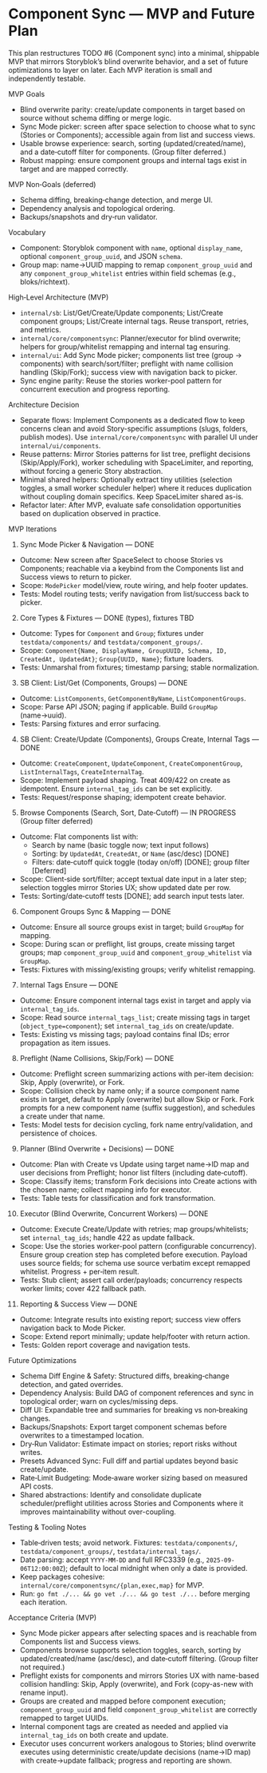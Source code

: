 # Component Sync — MVP and Future Plan

This plan restructures TODO #6 (Component sync) into a minimal, shippable MVP that mirrors Storyblok’s blind overwrite behavior, and a set of future optimizations to layer on later. Each MVP iteration is small and independently testable.

MVP Goals

- Blind overwrite parity: create/update components in target based on source without schema diffing or merge logic.
- Sync Mode picker: screen after space selection to choose what to sync (Stories or Components); accessible again from list and success views.
- Usable browse experience: search, sorting (updated/created/name), and a date‑cutoff filter for components. (Group filter deferred.)
- Robust mapping: ensure component groups and internal tags exist in target and are mapped correctly.

MVP Non‑Goals (deferred)

- Schema diffing, breaking‑change detection, and merge UI.
- Dependency analysis and topological ordering.
- Backups/snapshots and dry‑run validator.

Vocabulary

- Component: Storyblok component with `name`, optional `display_name`, optional `component_group_uuid`, and JSON `schema`.
- Group map: name→UUID mapping to remap `component_group_uuid` and any `component_group_whitelist` entries within field schemas (e.g., bloks/richtext).

High‑Level Architecture (MVP)

- `internal/sb`: List/Get/Create/Update components; List/Create component groups; List/Create internal tags. Reuse transport, retries, and metrics.
- `internal/core/componentsync`: Planner/executor for blind overwrite; helpers for group/whitelist remapping and internal tag ensuring.
- `internal/ui`: Add Sync Mode picker; components list tree (group → components) with search/sort/filter; preflight with name collision handling (Skip/Fork); success view with navigation back to picker.
- Sync engine parity: Reuse the stories worker-pool pattern for concurrent execution and progress reporting.

Architecture Decision

- Separate flows: Implement Components as a dedicated flow to keep concerns clean and avoid Story-specific assumptions (slugs, folders, publish modes). Use `internal/core/componentsync` with parallel UI under `internal/ui/components`.
- Reuse patterns: Mirror Stories patterns for list tree, preflight decisions (Skip/Apply/Fork), worker scheduling with SpaceLimiter, and reporting, without forcing a generic Story abstraction.
- Minimal shared helpers: Optionally extract tiny utilities (selection toggles, a small worker scheduler helper) where it reduces duplication without coupling domain specifics. Keep SpaceLimiter shared as-is.
- Refactor later: After MVP, evaluate safe consolidation opportunities based on duplication observed in practice.

MVP Iterations

1) Sync Mode Picker & Navigation — DONE
- Outcome: New screen after SpaceSelect to choose Stories vs Components; reachable via a keybind from the Components list and Success views to return to picker.
- Scope: `ModePicker` model/view, route wiring, and help footer updates.
- Tests: Model routing tests; verify navigation from list/success back to picker.

2) Core Types & Fixtures — DONE (types), fixtures TBD
- Outcome: Types for `Component` and `Group`; fixtures under `testdata/components/` and `testdata/component_groups/`.
- Scope: `Component{Name, DisplayName, GroupUUID, Schema, ID, CreatedAt, UpdatedAt}`; `Group{UUID, Name}`; fixture loaders.
- Tests: Unmarshal from fixtures; timestamp parsing; stable normalization.

3) SB Client: List/Get (Components, Groups) — DONE
- Outcome: `ListComponents`, `GetComponentByName`, `ListComponentGroups`.
- Scope: Parse API JSON; paging if applicable. Build `GroupMap` (name→uuid).
- Tests: Parsing fixtures and error surfacing.

4) SB Client: Create/Update (Components), Groups Create, Internal Tags — DONE
- Outcome: `CreateComponent`, `UpdateComponent`, `CreateComponentGroup`, `ListInternalTags`, `CreateInternalTag`.
- Scope: Implement payload shaping. Treat 409/422 on create as idempotent. Ensure `internal_tag_ids` can be set explicitly.
- Tests: Request/response shaping; idempotent create behavior.

5) Browse Components (Search, Sort, Date‑Cutoff) — IN PROGRESS (Group filter deferred)
- Outcome: Flat components list with:
  - Search by name (basic toggle now; text input follows)
  - Sorting: by `UpdatedAt`, `CreatedAt`, or `Name` (asc/desc) [DONE]
  - Filters: date‑cutoff quick toggle (today on/off) [DONE]; group filter [Deferred]
- Scope: Client‑side sort/filter; accept textual date input in a later step; selection toggles mirror Stories UX; show updated date per row.
- Tests: Sorting/date‑cutoff tests [DONE]; add search input tests later.

6) Component Groups Sync & Mapping — DONE
- Outcome: Ensure all source groups exist in target; build `GroupMap` for mapping.
- Scope: During scan or preflight, list groups, create missing target groups; map `component_group_uuid` and `component_group_whitelist` via `GroupMap`.
- Tests: Fixtures with missing/existing groups; verify whitelist remapping.

7) Internal Tags Ensure — DONE
- Outcome: Ensure component internal tags exist in target and apply via `internal_tag_ids`.
- Scope: Read source `internal_tags_list`; create missing tags in target (`object_type=component`); set `internal_tag_ids` on create/update.
- Tests: Existing vs missing tags; payload contains final IDs; error propagation as item issues.

8) Preflight (Name Collisions, Skip/Fork) — DONE
- Outcome: Preflight screen summarizing actions with per-item decision: Skip, Apply (overwrite), or Fork.
- Scope: Collision check by name only; if a source component name exists in target, default to Apply (overwrite) but allow Skip or Fork. Fork prompts for a new component name (suffix suggestion), and schedules a create under that name.
- Tests: Model tests for decision cycling, fork name entry/validation, and persistence of choices.

9) Planner (Blind Overwrite + Decisions) — DONE
- Outcome: Plan with Create vs Update using target name→ID map and user decisions from Preflight; honor list filters (including date‑cutoff).
- Scope: Classify items; transform Fork decisions into Create actions with the chosen name; collect mapping info for executor.
- Tests: Table tests for classification and fork transformation.

10) Executor (Blind Overwrite, Concurrent Workers) — DONE
- Outcome: Execute Create/Update with retries; map groups/whitelists; set `internal_tag_ids`; handle 422 as update fallback.
- Scope: Use the stories worker-pool pattern (configurable concurrency). Ensure group creation step has completed before execution. Payload uses source fields; for schema use source verbatim except remapped whitelist. Progress + per‑item result.
- Tests: Stub client; assert call order/payloads; concurrency respects worker limits; cover 422 fallback path.

11) Reporting & Success View — DONE
- Outcome: Integrate results into existing report; success view offers navigation back to Mode Picker.
- Scope: Extend report minimally; update help/footer with return action.
- Tests: Golden report coverage and navigation tests.

Future Optimizations

- Schema Diff Engine & Safety: Structured diffs, breaking‑change detection, and gated overrides.
- Dependency Analysis: Build DAG of component references and sync in topological order; warn on cycles/missing deps.
- Diff UI: Expandable tree and summaries for breaking vs non‑breaking changes.
- Backups/Snapshots: Export target component schemas before overwrites to a timestamped location.
- Dry‑Run Validator: Estimate impact on stories; report risks without writes.
- Presets Advanced Sync: Full diff and partial updates beyond basic create/update.
- Rate‑Limit Budgeting: Mode‑aware worker sizing based on measured API costs.
- Shared abstractions: Identify and consolidate duplicate scheduler/preflight utilities across Stories and Components where it improves maintainability without over-coupling.

Testing & Tooling Notes

- Table‑driven tests; avoid network. Fixtures: `testdata/components/`, `testdata/component_groups/`, `testdata/internal_tags/`.
- Date parsing: accept `YYYY-MM-DD` and full RFC3339 (e.g., `2025-09-06T12:00:00Z`); default to local midnight when only a date is provided.
- Keep packages cohesive: `internal/core/componentsync/{plan,exec,map}` for MVP.
- Run: `go fmt ./... && go vet ./... && go test ./...` before merging each iteration.

Acceptance Criteria (MVP)

- Sync Mode picker appears after selecting spaces and is reachable from Components list and Success views.
- Components browse supports selection toggles, search, sorting by updated/created/name (asc/desc), and date‑cutoff filtering. (Group filter not required.)
- Preflight exists for components and mirrors Stories UX with name-based collision handling: Skip, Apply (overwrite), and Fork (copy-as-new with rename input).
- Groups are created and mapped before component execution; `component_group_uuid` and field `component_group_whitelist` are correctly remapped to target UUIDs.
- Internal component tags are created as needed and applied via `internal_tag_ids` on both create and update.
- Executor uses concurrent workers analogous to Stories; blind overwrite executes using deterministic create/update decisions (name→ID map) with create→update fallback; progress and reporting are shown.
